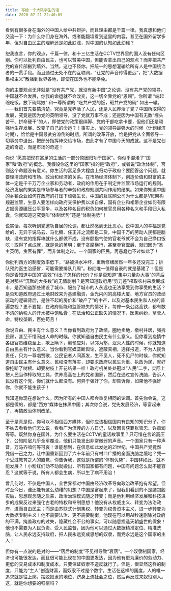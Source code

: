 ```yaml
---
title: 写给一个大陆学生的话
date: 2020-07-21 22:40:09
---
```

看到有很多身在海外的中国人给中共辩护，而且理由都是千篇一律。我真想和他们交流一下：为什么你们身在海外，或者能翻墙看到这里的内容，甚至在国外留学多年，但对自由民主的理解还是如此肤浅，对中国的认知如此幼稚？

恕我直言，你的观点，千篇一律，和十三亿生活在CCTV世界里的国人没有任何区别。你可以批判自由民主，也可以赞美中国，但能否拿出自己的观点？而非把共产党的宣传部搬到墙外。当然，这也不怪你。把统一的思想灌输给所有人是中国统治者的一贯手段。而且通过无处不在的互联网，“让党的声音传得更远”，把“大数据集权主义”散播到世界各地，即使在国外也不能幸免。

你的主要观点无非就是“没有共产党，就没有新中国”之论调。没有共产党的领导，中国就不会发展，你我的命运就不会改变，这一切全靠党的“恩赐”。你所谓 “端起碗吃饭，放下碗骂娘” 和一尊所谓的 “吃共产党的饭，砸共产党的碗” 如出一辙。——我们首先要搞清楚，究竟是党养活了人民，还是人民养活了党？中国所取得的发展，究竟是因为党的英明领导，没了党就万事不成；还是因为中国有无数“埋头苦干、拼命硬干”的人，即使党的政策很绊脚、党的干部吃拿卡要，但他们还是顽强地生存发展、改变了自己的命运？！事实上，党的领导最强大的时候（计划经济时期），恰恰是中国最贫穷潦倒的时期。所谓的改革开放，恰是把党从全面领导一切事务中退出，把部分指挥棒交给市场，由此才有了中国今天的成就。这不是党创造的奇迹，而是市场的奇迹！

你说 “愿意把现在富足的生活的一部分原因归功于国家”。你似乎混淆了“国家”和“政府”的概念。我假设你这里的“国家”指的是“政府”，或者说“政治体制”，否则这个命题没有意义。你生活的富足多大程度上归功于政府？要回答这个问题，就要理清政府和市场、政治和经济的关系。在市场经济体制下，创造价值和财富的主体一定是千千万万企业家和劳动者，政府的作用在于制定并监管市场运行的规则。经济发展的果实是市场参与者的辛劳和政府规则共同作用的结果。如果你知道中国的乡镇企业如何在政府的打压下顽强生长，中国的互联网公司为什么都是VIE架构规避监管，生意人要怎样向政府交保护费以求自保，国有企业和裙带企业如何有限占据资源碾压公平竞争，以及各种名目的税负如何被官员用各种名义和手段归入私囊，你就知道这究竟叫“体制优势”还是“体制劣势”！

说实话，每次听到党邀功自居的论调，都让然感到无比恶心。说中国人的幸福是党给的，无异于说马云、马化腾、任正非之流都是二货，中国千万的劳动人民都是脑缺，没有党的指挥棒就什么都做不成，没有颐指气使的官老爷就不会为自己挣口饭吃！取得了点成就，就是党的英明；至于贪腐横行，甚至卖官鬻爵，就归因为“圣主英明，贪官有罪”，而非体制之过。一个国家的臣民，再愚蠢也不过如此了！

你批判西方的制度效率低下，“路被洪水冲坏，重新修缮居然一年多还没完工；排队预约医生治感冒，可能需要排队几周”。粉红唯一值得自豪的就是基建了！但是你是否知道中国的“高效”付出了怎样的代价？你是否知道“集中力量办大事”的背后是对那些“沉默的大多数”的无情剥削？是否知道政府用“剪刀差”榨取农村来发展城市，是否知道那些建设了城市、服务了城市的人永远也无法享受到你享受的生活？是否知道政府通过土地财政来为基建融资，金光闪闪的高楼大厦、地方官员的政绩驱动的逻辑背后，是住不起的房价和“破产了”的中产，以及对基本民生和人权的普遍忽视？更不要提，在政府低能和监管缺失的情况下，每修一条公路高铁，都有数不清的纳税人的汗水被中饱私囊；在法治和公正缺失的情况下，医患纠纷，草菅人命，特权垄断，百姓苟且！

你说自由、民主有什么意义？当你看到政府为了政绩，圈地卖地，撤村并居，强拆民房，甚至不惜闹出人命的时候，你就知道自由民主有什么意义。但你看到疫情中各级官员维稳至上，欺上瞒下，颟顸应对，以邻为壑，泯灭人性的时候，你就知道自由民主有什么意义。当你看到官媒垄断舆论，遮蔽真相，选择报道，不为人民负责任，只为一尊唱赞歌，公民记者人间蒸发，生不见人，死不见尸的时候，你就知道自由民主有什么意义。民权没有落实，却要求政府以民生为重、执政为民，就好像挖断了树根、却要树枝上开花结果一样！政府机关处处冠以“人民”二字，实际上把人民当作榨取的工具，供养高高在上的党和国家，然后在通过宣传洗脑，告诉人民没有这个党，你们就什么都没有。何异于强奸了你，却告诉你，如果他不强奸你，你就不能生孩子！

我知道你现在想说什么。因为所有的中国人都会重复相同的论调。首先你会说，这都是假的，都是“西方”媒体在抹黑中国；其次你会说，党先发展经济，等富起来了，再搞政治体制改革。

至于是真是假，你可以不相信西方媒体，但你应该相信国内有良知的知识分子。你不妨去看看他们怎么说，看看广为流传的方方日记，以及因言获罪张雪忠、许章润等等。既然你身在国外，为什么要生活在CCTV的童话故事里？只可惜在言论高压下，公知阶层几乎全军覆没，他们只能发出非常微弱的声音。一个国家只有一种声音，万马齐喑何等可哀！谁能想到，在信息如此发达的21世纪，中国共产党竟然凭借一己之力，让中国重新回到了六十年前只有村口广播的全面洗脑之境地？凭一个受过教育之人的直觉，你告诉我，这就是所谓的“体制优势”，中国非如此，就不能发展？！小粉红们动不动就搬出，所有国家都有问题，中国有问题怎么就不能容忍？这就等于说，所有人都会生病，所以生了病不用治！

曾几何时，不仅是中国人，全世界都对中国由经济改革导向政治改革抱有希望。但时至今日，谁还能有这么幼稚的幻想？中国是富起来了，但我们看到的不是腰包殷实后，思想观念随之启蒙，政治治理模式随之转变；而是他利用经济发展和科技进步的成果反过来强化古老的特权和专制思想！他没有从权威主义、转变为法治政府、进而自由民主；而是由苏联式计划集权、转变为权贵资本主义、进一步转变为大数据专制主义！他不需要法治、更不需要制衡，他现在可以用AI秒速删除对政府的不满，掩盖政府的过失，隐藏社会不公的事实，可以随意捏造天朝盛世的假象！他也不需要为人民负责、受人民监督，因为他可以通过大数据精准定位、精准洗脑，让人民永远支持政府，把人民永远变成思想的奴隶，而党永远是这个国家的主人！

但你有一点说的是对的——“落后的制度”不见得导致“衰落”。一个奴隶制国家，经济也可能很发达，而且很可能比现在的中国更发达，因为他有更为廉价的劳动力、更低的交易成本和制度成本，只要保证奴隶不造反就行了。但是，很显然这样的制度，只能为“主人”创造财富，而奴隶不过是个数字。生活在这样的国度，人的唯一追求就是往上爬，摆脱奴隶的地位，跻身上流社会之位，然后再反过来奴役别人。这，就是你想要的归宿吗？